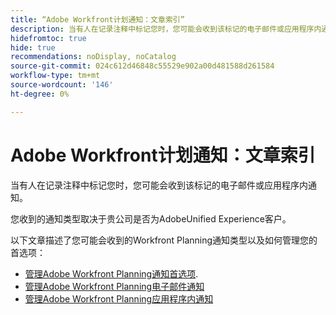 ```yaml
---
title: “Adobe Workfront计划通知：文章索引”
description: 当有人在记录注释中标记您时，您可能会收到该标记的电子邮件或应用程序内通知。 您收到的通知类型取决于贵公司是否为AdobeUnified Experience客户。 以下文章描述了您可能会收到的Workfront Planning通知类型以及如何管理您的首选项。
hidefromtoc: true
hide: true
recommendations: noDisplay, noCatalog
source-git-commit: 024c612d46848c55529e902a00d481588d261584
workflow-type: tm+mt
source-wordcount: '146'
ht-degree: 0%

---
```



# Adobe Workfront计划通知：文章索引

<!--add this to major TOC and Planning article index-->

当有人在记录注释中标记您时，您可能会收到该标记的电子邮件或应用程序内通知。

您收到的通知类型取决于贵公司是否为AdobeUnified Experience客户。

以下文章描述了您可能会收到的Workfront Planning通知类型以及如何管理您的首选项：

* [管理Adobe Workfront Planning通知首选项](/help/quicksilver/maestro/notifications/manage-notification-preferences.md).
* [管理Adobe Workfront Planning电子邮件通知](/help/quicksilver/maestro/notifications/manage-planning-email-notifications.md)
* [管理Adobe Workfront Planning应用程序内通知](/help/quicksilver/maestro/notifications/manage-planning-in-app-notifications.md)